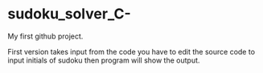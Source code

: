 # sudoku_solver_C-
My first github project.

First version takes input from the code you have to edit the source code to input initials of sudoku then program will show the output.
